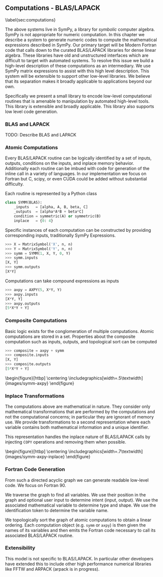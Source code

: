 
Computations - BLAS/LAPACK
--------------------------

\label{sec:computations}

The above systems live in SymPy, a library for *symbolic* computer algebra.  SymPy is not appropriate for numeric computation.  In this chapter we describe a system to generate numeric codes to compute the mathematical expressions described in SymPy.  Our primary target will be Modern Fortran code that calls down to the curated BLAS/LAPACK libraries for dense linear algebra.  These libraries have old and unstructured interfaces which are difficult to target with automated systems.  To resolve this issue we build a high-level description of these computations as an intermediary.  We use SymPy matrix expressions to assist with this high level description.  This system will be extensible to support other low-level libraries.  We believe that its separation makes it broadly applicable to applications beyond our own.

Specifically we present a small library to encode low-level computational routines that is amenable to manipulation by automated high-level tools.  This library is extensible and broadly applicable.  This library also supports low level code generation.

### BLAS and LAPACK

TODO: Describe BLAS and LAPACK

### Atomic Computations

Every BLAS/LAPACK routine can be logically identified by a set of inputs, outputs, conditions on the inputs, and inplace memory behavior.  Additionally each routine can be imbued with code for generation of the inline call in a variety of languages.  In our implementation we focus on Fortran but C, scipy, or even CUDA could be added without substantial difficulty.

Each routine is represented by a Python class

~~~~~~~~~~~~~Python
class SYMM(BLAS):
    _inputs   = [alpha, A, B, beta, C]
    _outputs  = [alpha*A*B + beta*C]
    condition = symmetric(A) or symmetric(B)
    inplace   = {0: 4}
~~~~~~~~~~~~~

Specific instances of each computation can be constructed by providing corresponding inputs, traditionally SymPy Expressions. 

~~~~~~~~~~~~~Python
>>> X = MatrixSymbol('X', n, n)
>>> Y = MatrixSymbol('Y', n, n)
>>> symm = SYMM(1, X, Y, 0, Y)
>>> symm.inputs
[X, Y]
>>> symm.outputs
[X*Y]
~~~~~~~~~~~~~

Computations can take compound expressions as inputs

~~~~~~~~~~~~~Python
>>> axpy = AXPY(5, X*Y, Y)
>>> axpy.inputs
[X*Y, Y]
>>> axpy.outputs
[5*X*Y + Y]
~~~~~~~~~~~~~

### Composite Computations

Basic logic exists for the conglomeration of multiple computations.  Atomic computations are stored in a set.  Properties about the composite computation such as inputs, outputs, and topological sort can be computed

~~~~~~~~~~~~~Python
>>> composite = axpy + symm
>>> composite.inputs
[X, Y]
>>> composite.outputs
[5*X*Y + Y]
~~~~~~~~~~~~~

\begin{figure}[htbp]
\centering
\includegraphics[width=.5\textwidth]{images/symm-axpy}
\end{figure}

### Inplace Transformations

The computations above are mathematical in nature.  They consider only mathematical transformations that are performed by the computations and not the computational concerns; in particular they are ignorant of memory use.  We provide transformations to a second representation where each variable contains both mathematical information and a unique identifier.

This representation handles the inplace nature of BLAS/LAPACK calls by injecting `COPY` operations and removing them when possible.

\begin{figure}[htbp]
\centering
\includegraphics[width=.7\textwidth]{images/symm-axpy-inplace}
\end{figure}

### Fortran Code Generation

From such a directed acyclic graph we can generate readable low-level code.  We focus on Fortran 90.

We traverse the graph to find all variables.  We use their position in the graph and optional user input to determine intent (input, output).  We use the associated mathematical variable to determine type and shape.  We use the identification token to determine the variable name.  

We topologically sort the graph of atomic computations to obtain a linear ordering.  Each computation object (e.g. `symm` or `axpy`) is then given the names of its variables and then emits the Fortran code necessary to call its associated BLAS/LAPACK routine.

### Extensibility

This model is not specific to BLAS/LAPACK.  In particular other developers have extended this to include other high performance numerical libraries like FFTW and ARPACK (arpack is in progress).

